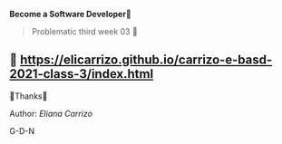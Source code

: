**Become a Software Developer**🚀

>Problematic third week 03 🔧

📌
 https://elicarrizo.github.io/carrizo-e-basd-2021-class-3/index.html
------------------------------------
📢Thanks📢

Author:
*Eliana Carrizo*

G-D-N